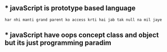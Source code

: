 ## * javaScript is prototype based language
    har nhi manti grand parent ko access krti hai jab tak null na mil jaye

## * javaScript have oops concept class and object but its just programming paradim
